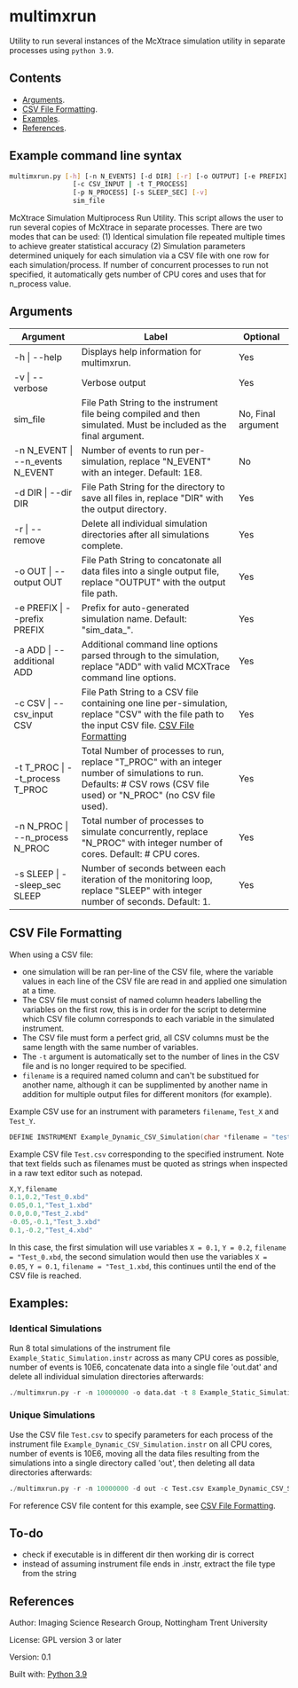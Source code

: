 # multimxrun
Utility to run several instances of the McXtrace simulation utility in separate processes using ```python 3.9```.

## Contents
* <a href="README.md#Arguments" title="Arguments">Arguments</a>.
* <a href="README.md#CSV_File_Formatting" title="CSV File Formatting">CSV File Formatting</a>.
* <a href="README.md#Examples" title="Examples">Examples</a>.
* <a href="README.md#References" title="References">References</a>.

## Example command line syntax
```bash
multimxrun.py [-h] [-n N_EVENTS] [-d DIR] [-r] [-o OUTPUT] [-e PREFIX] [-a ADDITIONAL]
                [-c CSV_INPUT | -t T_PROCESS]
                [-p N_PROCESS] [-s SLEEP_SEC] [-v]
                sim_file
```

McXtrace Simulation Multiprocess Run Utility. This script allows the user to run several copies of McXtrace in separate processes.
There are two modes that can be used: (1) Identical simulation file repeated multiple times to achieve greater statistical
accuracy (2) Simulation parameters determined uniquely for each simulation via a CSV file with one row for each
simulation/process. If number of concurrent processes to run not specified, it automatically gets number of CPU cores and uses
that for n_process value.

## Arguments

<table>
    <thead>
        <tr>
            <th>Argument</th>
            <th>Label</th>
            <th>Optional</th>
        </tr>
    </thead>
    <tbody>
        <tr>
            <td>-h | --help</td>
            <td>Displays help information for multimxrun.</td>
            <td>Yes</td>
        </tr>
        <tr>
            <td>-v | --verbose</td>
            <td>Verbose output</td>
            <td>Yes</td>
        </tr>
        <tr>
            <td>sim_file</td>
            <td>File Path String to the instrument file being compiled and then simulated. Must be included as the final argument.</td>
            <td>No, Final argument</td>
        </tr>
        <tr>
            <td>-n N_EVENT | --n_events N_EVENT</td>
            <td>Number of events to run per-simulation, replace "N_EVENT" with an integer. Default: 1E8.</td>
            <td>No</td>
        </tr>
        <tr>
            <td>-d DIR | --dir DIR</td>
            <td>File Path String for the directory to save all files in, replace "DIR" with the output directory.</td>
            <td>Yes</td>
        </tr>
        <tr>
            <td>-r | --remove</td>
            <td>Delete all individual simulation directories after all simulations complete.</td>
            <td>Yes</td>
        </tr>
        <tr>
            <td>-o OUT | --output OUT</td>
            <td>File Path String to concatonate all data files into a single output file, replace "OUTPUT" with the output file path.</td>
            <td>Yes</td>
        </tr>
        <tr>
            <td>-e PREFIX | --prefix PREFIX</td>
            <td>Prefix for auto-generated simulation name. Default: "sim_data_".</td>
            <td>Yes</td>
        </tr>
        <tr>
            <td>-a ADD | --additional ADD</td>
            <td>Additional command line options parsed through to the simulation, replace "ADD" with valid MCXTrace command line options.</td>
            <td>Yes</td>
        </tr>
        <tr>
            <td>-c CSV | --csv_input CSV</td>
            <td>File Path String to a CSV file containing one line per-simulation, replace "CSV" with the file path to the input CSV file. <a href="README.md#CSV_File_Formatting" title="CSV File Formatting">CSV File Formatting</a></td>
            <td>Yes</td>
        </tr>
        <tr>
            <td>-t T_PROC | --t_process T_PROC</td>
            <td>Total Number of processes to run, replace "T_PROC" with an integer number of simulations to run. Defaults: # CSV rows (CSV file used) or "N_PROC" (no CSV file used).</td>
            <td>Yes</td>
        </tr>
        <tr>
            <td>-n N_PROC | --n_process N_PROC</td>
            <td>Total number of processes to simulate concurrently, replace "N_PROC" with integer number of cores. Default: # CPU cores.</td>
            <td>Yes</td>
        </tr>
        <tr>
            <td>-s SLEEP | --sleep_sec SLEEP</td>
            <td>Number of seconds between each iteration of the monitoring loop, replace "SLEEP" with integer number of seconds. Default: 1.</td>
            <td>Yes</td>
        </tr>
    </tbody>
</table>

## CSV File Formatting
When using a CSV file:
* one simulation will be ran per-line of the CSV file, where the variable values in each line of the CSV file are read in and applied one simulation at a time.
* The CSV file must consist of named column headers labelling the variables on the first row, this is in order for the script to determine which CSV file column corresponds to each variable in the simulated instrument.
* The CSV file must form a perfect grid, all CSV columns must be the same length with the same number of variables.
* The ```-t``` argument is automatically set to the number of lines in the CSV file and is no longer required to be specified. 
* ```filename``` is a required named column and can't be substitued for another name, although it can be supplimented by another name in addition for multiple output files for different monitors (for example).

Example CSV use for an instrument with parameters ```filename```, ```Test_X``` and ```Test_Y```.
```C
DEFINE INSTRUMENT Example_Dynamic_CSV_Simulation(char *filename = "test.xbd", Test_X = 0.0, Test_Y = 0.0)
```

Example CSV file ```Test.csv``` corresponding to the specified instrument. Note that text fields such as filenames must be quoted as strings when inspected in a raw text editor such as notepad.
```C
X,Y,filename
0.1,0.2,"Test_0.xbd"
0.05,0.1,"Test_1.xbd"
0.0,0.0,"Test_2.xbd"
-0.05,-0.1,"Test_3.xbd"
0.1,-0.2,"Test_4.xbd"
```

In this case, the first simulation will use variables `X = 0.1`, `Y = 0.2`, `filename = "Test_0.xbd`, the second simulation would then use the variables `X = 0.05`, `Y = 0.1`, `filename = "Test_1.xbd`, this continues until the end of the CSV file is reached.

## Examples:
### Identical Simulations
Run 8 total simulations of the instrument file ```Example_Static_Simulation.instr``` across as many CPU cores as possible, number of events is 10E6, concatenate data into a single file 'out.dat' and delete all individual simulation directories afterwards:
```python
./multimxrun.py -r -n 10000000 -o data.dat -t 8 Example_Static_Simulation.instr
```

### Unique Simulations
Use the CSV file ```Test.csv``` to specify parameters for each process of the instrument file ```Example_Dynamic_CSV_Simulation.instr``` on all CPU cores, number of events is 10E6, moving all the data files resulting from the simulations into a single directory called 'out', then deleting all data directories afterwards:
```python
./multimxrun.py -r -n 10000000 -d out -c Test.csv Example_Dynamic_CSV_Simulation.instr
```
For reference CSV file content for this example, see <a href="README.md#CSV_File_Formatting" title="CSV File Formatting">CSV File Formatting</a>.

## To-do
* check if executable is in different dir then working dir is correct
* instead of assuming instrument file ends in .instr, extract the file type from the string

## References
Author: Imaging Science Research Group, Nottingham Trent University

License: GPL version 3 or later

Version: 0.1

Built with: [Python 3.9](https://www.python.org/downloads/release/python-390/)